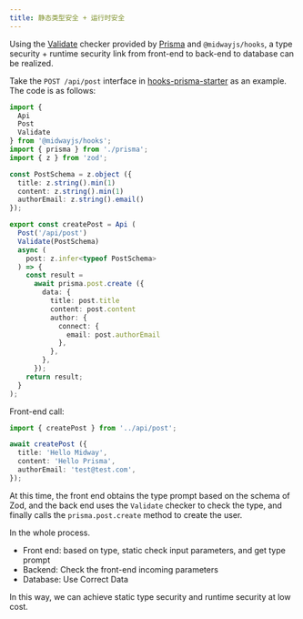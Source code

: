 ```yaml
---
title: 静态类型安全 + 运行时安全
---
```


Using the [Validate](./validate.md) checker provided by [Prisma](./prisma.md) and `@midwayjs/hooks`, a type security + runtime security link from front-end to back-end to database can be realized.

Take the `POST /api/post` interface in [hooks-prisma-starter](https://github.com/midwayjs/hooks/blob/main/examples/fullstack/prisma/README.md) as an example. The code is as follows:

```ts
import {
  Api
  Post
  Validate
} from '@midwayjs/hooks';
import { prisma } from './prisma';
import { z } from 'zod';

const PostSchema = z.object ({
  title: z.string().min(1)
  content: z.string().min(1)
  authorEmail: z.string().email()
});

export const createPost = Api (
  Post('/api/post')
  Validate(PostSchema)
  async (
    post: z.infer<typeof PostSchema>
  ) => {
    const result =
      await prisma.post.create ({
        data: {
          title: post.title
          content: post.content
          author: {
            connect: {
              email: post.authorEmail
            },
          },
        },
      });
    return result;
  }
);
```

Front-end call:

```ts
import { createPost } from '../api/post';

await createPost ({
  title: 'Hello Midway',
  content: 'Hello Prisma',
  authorEmail: 'test@test.com',
});
```

At this time, the front end obtains the type prompt based on the schema of Zod, and the back end uses the `Validate` checker to check the type, and finally calls the `prisma.post.create` method to create the user.

In the whole process.

- Front end: based on type, static check input parameters, and get type prompt
- Backend: Check the front-end incoming parameters
- Database: Use Correct Data

In this way, we can achieve static type security and runtime security at low cost.

